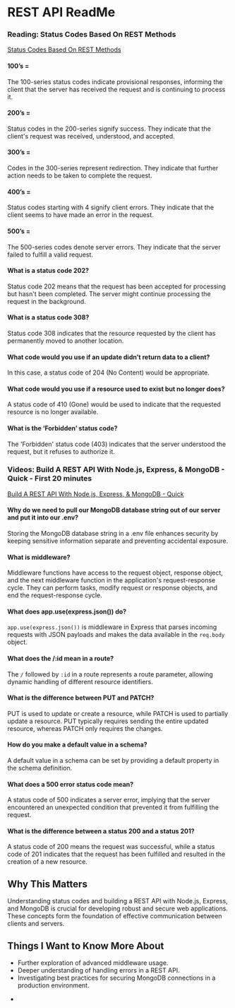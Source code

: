 # REST API ReadMe

### Reading: Status Codes Based On REST Methods

[Status Codes Based On REST Methods](https://www.moesif.com/blog/technical/api-design/Which-HTTP-Status-Code-To-Use-For-Every-CRUD-App/)

#### 100’s =

The 100-series status codes indicate provisional responses, informing the client that the server has received the request and is continuing to process it.

#### 200’s =

Status codes in the 200-series signify success. They indicate that the client's request was received, understood, and accepted.

#### 300’s =

Codes in the 300-series represent redirection. They indicate that further action needs to be taken to complete the request.

#### 400’s =

Status codes starting with 4 signify client errors. They indicate that the client seems to have made an error in the request.

#### 500’s =

The 500-series codes denote server errors. They indicate that the server failed to fulfill a valid request.

#### What is a status code 202?

Status code 202 means that the request has been accepted for processing but hasn't been completed. The server might continue processing the request in the background.

#### What is a status code 308?

Status code 308 indicates that the resource requested by the client has permanently moved to another location.

#### What code would you use if an update didn’t return data to a client?

In this case, a status code of 204 (No Content) would be appropriate.

#### What code would you use if a resource used to exist but no longer does?

A status code of 410 (Gone) would be used to indicate that the requested resource is no longer available.

#### What is the ‘Forbidden’ status code?

The 'Forbidden' status code (403) indicates that the server understood the request, but it refuses to authorize it.

### Videos: Build A REST API With Node.js, Express, & MongoDB - Quick - First 20 minutes

[Build A REST API With Node.js, Express, & MongoDB - Quick](https://www.youtube.com/channel/UCFbNIlppjAuEX4znoulh0Cw)

#### Why do we need to pull our MongoDB database string out of our server and put it into our .env?

Storing the MongoDB database string in a .env file enhances security by keeping sensitive information separate and preventing accidental exposure.

#### What is middleware?

Middleware functions have access to the request object, response object, and the next middleware function in the application's request-response cycle. They can perform tasks, modify request or response objects, and end the request-response cycle.

#### What does app.use(express.json()) do?

`app.use(express.json())` is middleware in Express that parses incoming requests with JSON payloads and makes the data available in the `req.body` object.

#### What does the /:id mean in a route?

The `/` followed by `:id` in a route represents a route parameter, allowing dynamic handling of different resource identifiers.

#### What is the difference between PUT and PATCH?

PUT is used to update or create a resource, while PATCH is used to partially update a resource. PUT typically requires sending the entire updated resource, whereas PATCH only requires the changes.

#### How do you make a default value in a schema?

A default value in a schema can be set by providing a default property in the schema definition.

#### What does a 500 error status code mean?

A status code of 500 indicates a server error, implying that the server encountered an unexpected condition that prevented it from fulfilling the request.

#### What is the difference between a status 200 and a status 201?

A status code of 200 means the request was successful, while a status code of 201 indicates that the request has been fulfilled and resulted in the creation of a new resource.

## Why This Matters

Understanding status codes and building a REST API with Node.js, Express, and MongoDB is crucial for developing robust and secure web applications. These concepts form the foundation of effective communication between clients and servers.

## Things I Want to Know More About

- Further exploration of advanced middleware usage.
- Deeper understanding of handling errors in a REST API.
- Investigating best practices for securing MongoDB connections in a production environment.

*
